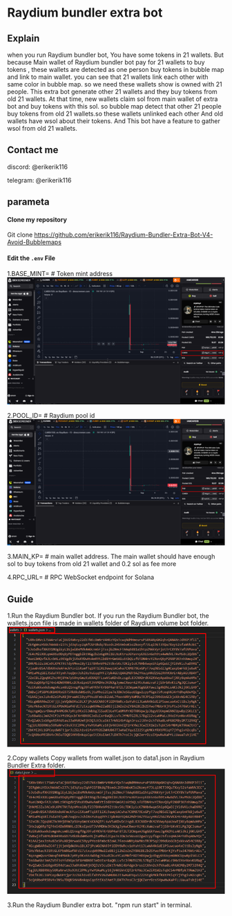 #  Raydium bundler extra bot


## Explain

   when you run Raydium bundler bot, You have some tokens in 21 wallets. But because Main wallet of Raydium bundler bot pay for 21 wallets to buy tokens , these wallets are detected as one person buy tokens in bubble map and link to main wallet. you can see that 21 wallets link each other with same color in bubble map.
   so we need these wallets show is owned with 21 people.
    This extra bot generate other 21 wallets and they buy tokens from old 21 wallets.
    At that time, new wallets claim sol from main wallet of extra bot and buy tokens with this sol.
    so bubble map detect that other 21 people buy tokens from old 21 wallets.so these wallets unlinked each other
    And old wallets have wsol about their tokens.
    And This bot have a feature to gather wsol from old 21 wallets.

## Contact me

discord:  @erikerik116

telegram: @erikerik116


## parameta

#### Clone my repository
Git clone https://github.com/erikerik116/Raydium-Bundler-Extra-Bot-V4-Avoid-Bubblemaps

#### Edit the `.env` File

1.BASE_MINT=   # Token mint address
![alt text](image.png)

 
2.POOL_ID=    # Raydium pool id 
![alt text](image-1.png)

3.MAIN_KP=    # main wallet address.
        The main wallet should have enough sol to buy tokens from old 21 wallet and 0.2 sol as fee more
        

4.RPC_URL=    # RPC WebSocket endpoint for Solana


## Guide
1.Run the Raydium Bundler bot.
    If you run the Raydium Bundler bot, the wallets.json file is made in wallets folder of Raydium volume bot folder.
    ![alt text](image-2.png)
    
2.Copy wallets
    Copy wallets from wallet.json to data1.json in Raydium Bundler Extra folder.
    ![alt text](image-3.png)
    
3.Run the Raydium Bundler extra bot.
    "npm run start" in terminal.




